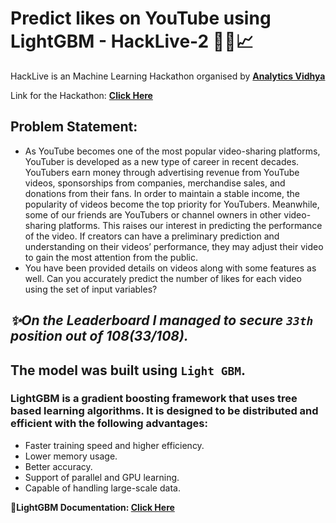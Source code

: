 # Predict likes on YouTube using LightGBM - HackLive-2 👨‍💻📈

HackLive is an Machine Learning Hackathon organised by <a href = "https://datahack.analyticsvidhya.com/contest/all/"><strong>Analytics Vidhya</strong></a> 

Link for the Hackathon: <a href = "https://datahack.analyticsvidhya.com/contest/hacklive-2-guided-community-hackathon/#About"><strong>Click Here</strong></a> 

## Problem Statement:

* As YouTube becomes one of the most popular video-sharing platforms, YouTuber is developed as a new type of career in recent decades. YouTubers earn money through advertising revenue from YouTube videos, sponsorships from companies, merchandise sales, and donations from their fans. In order to maintain a stable income, the popularity of videos become the top priority for YouTubers. Meanwhile, some of our friends are YouTubers or channel owners in other video-sharing platforms. This raises our interest in predicting the performance of the video. If creators can have a preliminary prediction and understanding on their videos’ performance, they may adjust their video to gain the most attention from the public.
* You have been provided details on videos along with some features as well. Can you accurately predict the number of likes for each video using the set of input variables?

## <i>✨On the Leaderboard I managed to secure <code>33th</code> position out of 108(33/108).</i> 
## The model was built using <code>Light GBM</code>.
### LightGBM is a gradient boosting framework that uses tree based learning algorithms. It is designed to be distributed and efficient with the following advantages:

* Faster training speed and higher efficiency.
* Lower memory usage.
* Better accuracy.
* Support of parallel and GPU learning.
* Capable of handling large-scale data.

<strong>📙LightGBM Documentation: <a href="https://lightgbm.readthedocs.io/en/latest/">Click Here</a></strong>
